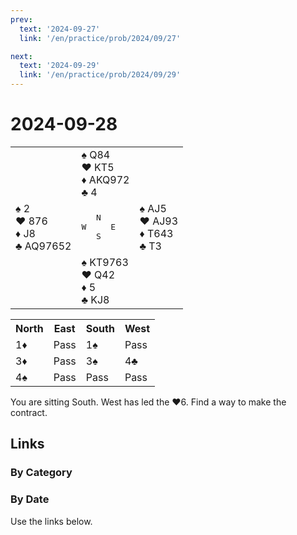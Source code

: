 ```yaml
---
prev:
  text: '2024-09-27'
  link: '/en/practice/prob/2024/09/27'

next:
  text: '2024-09-29'
  link: '/en/practice/prob/2024/09/29'
---
```


# 2024-09-28

<table class="deal">
	<tr>
		<td></td>
		<td>♠ Q84<br>♥ KT5<br>♦ AKQ972<br>♣ 4</td>
		<td></td>
	</tr>
	<tr>
		<td>♠ 2<br>♥ 876<br>♦ J8<br>♣ AQ97652</td>
		<td><pre>   N<br>W     E<br>   S</pre></td>
		<td>♠ AJ5<br>♥ AJ93<br>♦ T643<br>♣ T3</td>
	</tr>
	<tr>
		<td></td>
		<td>♠ KT9763<br>♥ Q42<br>♦ 5<br>♣ KJ8</td>
		<td></td>
	</tr>
</table>

<table class="auction">
	<tr>
		<th>North</th>
		<th>East</th>
		<th>South</th>
		<th>West</th>
	</tr>
	<tr>
		<td>1♦</td>
		<td>Pass</td>
		<td>1♠</td>
		<td>Pass</td>
	</tr>
	<tr>
		<td>3♦</td>
		<td>Pass</td>
		<td>3♠</td>
		<td>4♣</td>
	</tr>
	<tr>
		<td>4♠</td>
		<td>Pass</td>
		<td>Pass</td>
		<td>Pass</td>
	</tr>
</table>

You are sitting South. West has led the ♥6. Find a way to make the contract.

## Links

[<Badge type="tip" text="Check Solution"/>](/en/learning/prob/2024/09/28)

### By Category

[<Badge type="tip" text="<--"/>](/en/practice/prob/2024/09/27)
[<Badge type="tip" text="Calendar"/>](/en/practice/calendar/2024/09)
[<Badge type="tip" text="-->"/>](/en/practice/prob/2024/09/30)

### By Date

Use the links below.
